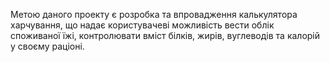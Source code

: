 Метою даного проекту є розробка та впровадження калькулятора харчування, що надає користувачеві можливість вести облік споживаної їжі, контролювати вміст білків, жирів, вуглеводів та калорій у своєму раціоні.
